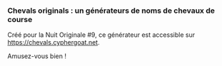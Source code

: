 ### Chevals originals : un générateurs de noms de chevaux de course

Créé pour la Nuit Originale #9, ce générateur est accessible sur https://chevals.cyphergoat.net.

Amusez-vous bien !
